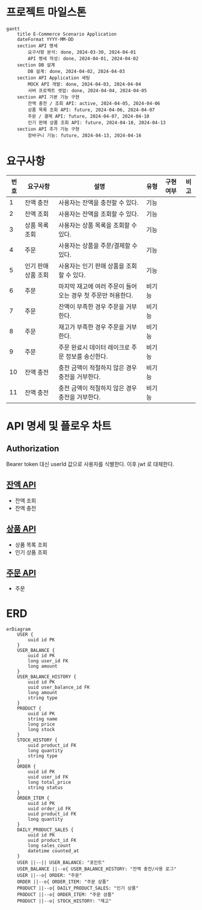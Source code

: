 # 프로젝트 마일스톤

```mermaid
gantt
    title E-Commerce Scenario Application
    dateFormat YYYY-MM-DD
    section API 명세
        요구사항 분석: done, 2024-03-30, 2024-04-01
        API 명세 작성: done, 2024-04-01, 2024-04-02
    section DB 설계
        DB 설계: done, 2024-04-02, 2024-04-03
    section API Application 세팅
        MOCK API 개발: done, 2024-04-03, 2024-04-04
        서버 프로젝트 셋업: done, 2024-04-04, 2024-04-05
    section API 기본 기능 구현
        잔액 충전 / 조회 API: active, 2024-04-05, 2024-04-06
        상품 목록 조회 API: future, 2024-04-06, 2024-04-07
        주문 / 결제 API: future, 2024-04-07, 2024-04-10
        인기 판매 상품 조회 API: future, 2024-04-10, 2024-04-13
    section API 추가 기능 구현
        장바구니 기능: future, 2024-04-13, 2024-04-16
```

# 요구사항

| 번호 | 요구사항        | 설명                                 | 유형  | 구현 여부 | 비고 |
|----|-------------|------------------------------------|-----|-------|----|
| 1  | 잔액 충전       | 사용자는 잔액을 충전할 수 있다.                 | 기능  |       |    |
| 2  | 잔액 조회       | 사용자는 잔액을 조회할 수 있다.                 | 기능  |       |    |
| 3  | 상품 목록 조회    | 사용자는 상품 목록을 조회할 수 있다.              | 기능  |       |    |
| 4  | 주문          | 사용자는 상품을 주문/결제할 수 있다.              | 기능  |       |    |
| 5  | 인기 판매 상품 조회 | 사용자는 인기 판매 상품을 조회할 수 있다.           | 기능  |       |    |
| 6  | 주문          | 마지막 재고에 여러 주문이 들어오는 경우 첫 주문만 허용한다. | 비기능 |       |    |
| 7  | 주문          | 잔액이 부족한 경우 주문을 거부한다.               | 비기능 |       |    |
| 8  | 주문          | 재고가 부족한 경우 주문을 거부한다.               | 비기능 |       |    |
| 9  | 주문          | 주문 완료시 데이터 레이크로 주문 정보를 송신한다.       | 비기능 |       |    |
| 10 | 잔액 충전       | 충전 금액이 적절하지 않은 경우 충전을 거부한다.        | 비기능 |       |    |
| 11 | 잔액 충전       | 충전 금액이 적절하지 않은 경우 충전을 거부한다.        | 비기능 |       |    |

# API 명세 및 플로우 차트

## Authorization

Bearer token 대신 userId 값으로 사용자를 식별한다.
이후 jwt 로 대체한다.

## [잔액 API](./docs/flowcharts/balance.md)

- 잔액 조회
- 잔액 충전

## [상품 API](./docs/flowcharts/products.md)

- 상품 목록 조회
- 인기 상품 조회

## [주문 API](./docs/flowcharts/orders.md)

- 주문

# ERD

```mermaid
erDiagram
    USER {
        uuid id PK
    }
    USER_BALANCE {
        uuid id PK
        long user_id FK
        long amount
    }
    USER_BALANCE_HISTORY {
        uuid id PK
        uuid user_balance_id FK
        long amount
        string type
    }
    PRODUCT {
        uuid id PK
        string name
        long price
        long stock
    }
    STOCK_HISTORY {
        uuid product_id FK
        long quantity
        string type
    }
    ORDER {
        uuid id PK
        uuid user_id FK
        long total_price
        string status
    }
    ORDER_ITEM {
        uuid id PK
        uuid order_id FK
        uuid product_id FK
        long quantity
    }
    DAILY_PRODUCT_SALES {
        uuid id PK
        uuid product_id FK
        long sales_count
        datetime counted_at
    }
    USER ||--|| USER_BALANCE: "포인트"
    USER_BALANCE ||--o{ USER_BALANCE_HISTORY: "잔액 충전/사용 로그"
    USER ||--o{ ORDER: "주문"
    ORDER ||--o{ ORDER_ITEM: "주문 상품"
    PRODUCT ||--o{ DAILY_PRODUCT_SALES: "인기 상품"
    PRODUCT ||--o{ ORDER_ITEM: "주문 상품"
    PRODUCT ||--o| STOCK_HISTORY: "재고"
```